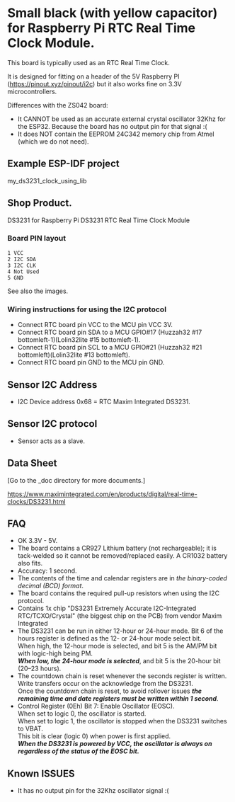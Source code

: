 # Small black (with yellow capacitor) for Raspberry Pi RTC Real Time Clock Module.
This board is typically used as an RTC Real Time Clock.

It is designed for fitting on a header of the 5V Raspberry PI (https://pinout.xyz/pinout/i2c) but it also works fine on 3.3V microcontrollers.

Differences with the ZS042 board:
- It CANNOT be used as an accurate external crystal oscillator 32Khz for the ESP32. Because the board has no output pin for that signal :(
- It does NOT contain the EEPROM 24C342 memory chip from Atmel (which we do not need).



## Example ESP-IDF project
my_ds3231_clock_using_lib



## Shop Product.
DS3231 for Raspberry Pi DS3231 RTC Real Time Clock Module



### Board PIN layout
```
1 VCC
2 I2C SDA
3 I2C CLK
4 Not Used
5 GND
```

See also the images.



### Wiring instructions for using the I2C protocol
- Connect RTC board pin VCC to the MCU pin VCC 3V.
- Connect RTC board pin SDA to a MCU GPIO#17 (Huzzah32 #17 bottomleft-1)(Lolin32lite #15 bottomleft-1).
- Connect RTC board pin SCL to a MCU GPIO#21 (Huzzah32 #21 bottomleft)(Lolin32lite #13 bottomleft).
- Connect RTC board pin GND to the MCU pin GND.



## Sensor I2C Address
- I2C Device address 0x68 = RTC Maxim Integrated DS3231.



## Sensor I2C protocol
- Sensor acts as a slave.



## Data Sheet
[Go to the _doc directory for more documents.]

https://www.maximintegrated.com/en/products/digital/real-time-clocks/DS3231.html



## FAQ
- OK 3.3V - 5V.
- The board contains a CR927 Lithium battery (not rechargeable); it is tack-welded so it cannot be removed/replaced easily. A CR1032 battery also fits.
- Accuracy: 1 second.
- The contents of the time and calendar registers are in *the binary-coded decimal (BCD) format*.
- The board contains the required pull-up resistors when using the I2C protocol.
- Contains 1x chip "DS3231 Extremely Accurate I2C-Integrated RTC/TCXO/Crystal" (the biggest chip on the PCB) from vendor Maxim Integrated 
- The DS3231 can be run in either 12-hour or 24-hour mode. Bit 6 of the hours register is defined as the 12- or 24-hour mode select bit. \
     When high, the 12-hour mode is selected, and bit 5 is the AM/PM bit with logic-high being PM. \
     ***When low,  the 24-hour mode is selected***, and bit 5 is the 20-hour bit (20–23 hours).
- The countdown chain is reset whenever the seconds register is written. Write transfers occur on the acknowledge from the DS3231. \
    Once the countdown chain is reset, to avoid rollover issues ***the remaining time and date registers must be written within 1 second***.
- Control Register (0Eh) Bit 7: Enable Oscillator (EOSC). \
          When set to logic 0, the oscillator is started. \
          When set to logic 1, the oscillator is stopped when the DS3231 switches to VBAT. \
          This bit is clear (logic 0) when power is first applied. \
          ***When the DS3231 is powered by VCC, the oscillator is always on regardless of the status of the EOSC bit.***



## Known ISSUES
- It has no output pin for the 32Khz oscillator signal :(
